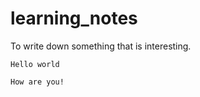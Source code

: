 learning_notes
==============
To write down something that is interesting.
```
Hello world

How are you!
```
